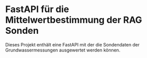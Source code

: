 # FastAPI für die Mittelwertbestimmung der RAG Sonden

Dieses Projekt enthält eine FastAPI mit der die Sondendaten der Grundwassermessungen ausgewertet werden können. 
